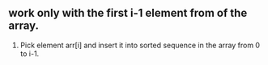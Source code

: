 ## work only with the first i-1 element from of the array.

1. Pick element arr[i] and insert it into sorted sequence in the array from 0 to i-1.
